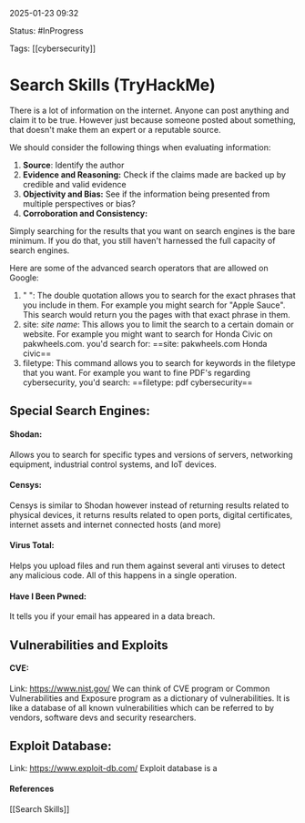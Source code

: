 
2025-01-23 09:32

Status: #InProgress 

Tags: [[cybersecurity]]

# Search Skills (TryHackMe)

There is a lot of information on the internet. Anyone can post anything and claim it to be true. However just because someone posted about something, that doesn't make them an expert or a reputable source.

We should consider the following things when evaluating information:

1. **Source**: Identify the author
2. **Evidence and Reasoning:** Check if the claims made are backed up by credible and valid evidence
3. **Objectivity and Bias:** See if the information being presented from multiple perspectives or bias?
4. **Corroboration and Consistency:** 

Simply searching for the results that you want on search engines is the bare minimum. If you do that, you still haven't harnessed the full capacity of search engines.

Here are some of the advanced search operators that are allowed on Google:
1. " ": The double quotation allows you to search for the exact phrases that you include in them. For example you might search for "Apple Sauce". This search would return you the pages with that exact phrase in them.
2. site: *site name*: This allows you to limit the search to a certain domain or website. For example you might want to search for Honda Civic on pakwheels.com. you'd search for: ==site: pakwheels.com Honda civic==
3. filetype: This command allows you to search for keywords in the filetype that you want. For example you want to fine PDF's regarding cybersecurity, you'd search: ==filetype: pdf cybersecurity== 


## Special Search Engines:
#### Shodan:
Allows you to search for specific types and versions of servers, networking equipment, industrial control systems, and IoT devices.
#### Censys:
Censys is similar to Shodan however instead of returning results related to physical devices, it returns results related to open ports, digital certificates, internet assets and internet connected hosts (and more) 
#### Virus Total:
Helps you upload files and run them against several anti viruses to detect any malicious code. All of this happens in a single operation.
#### Have I Been Pwned:
It tells you if your email has appeared in a data breach.


## Vulnerabilities and Exploits

#### CVE:
Link: https://www.nist.gov/
We can think of CVE program or Common Vulnerabilities and Exposure program as a dictionary of vulnerabilities. It is like a database of all known vulnerabilities which can be referred to by vendors, software devs and security researchers.

## Exploit Database:
Link: https://www.exploit-db.com/
Exploit database is a 

####  References
[[Search Skills]]
